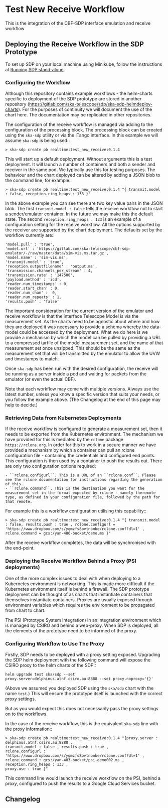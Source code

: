 # Test New Receive  Workflow

This is the integration of the CBF-SDP interface emulation and receive workflow

## Deploying the Receive Workflow in the SDP Prototype

To set up SDP on your local machine using Minikube, follow the instructions at 
[Running SDP stand-alone](https://developer.skao.int/projects/ska-sdp-integration/en/latest/running/standalone.html).

### Configuring the Workflow

Although this repository contains example workflows - the helm-charts specific to deployment of the SDP prototype are
stored in another repository (https://gitlab.com/ska-telescope/sdp/ska-sdp-helmdeploy-charts). For the purposes of continuity
we will document the use of the chart here. The documentation may be replicated in other repositories.

The configuration of the receive workflow is managed via adding to the configuration of the processing block.
The processing block can be created using the `ska-sdp` utility or via the iTango interface. In this example we will assume
`ska-sdp` is being used::

    > ska-sdp create pb realtime:test_new_receive:0.1.4

This will start up a default deployment. Without arguments this is a test deployment. It will launch a number of containers and
both a sender and receiver in the same pod. We typically use this for testing purposes. The behaviour and the chart deployed
can be altered by adding a JSON blob to the command line, for example::

    > ska-sdp create pb realtime:test_new_receive:0.1.4 "{ transmit.model : false, reception.ring_heaps : 133 }"

In the above example you can see there are two key value pairs in the JSON blob. The first ``transmit.model : false`` tells
the receive workflow not to start a sender/emulator container. In the future we may make this the default state. The second
``reception.ring_heaps : 133`` is an example of a configuration setting for the receive workflow. All the options supported
by the receiver are supported by the chart deployment. The defaults set by the workflow currently are::

    'model.pull' : 'true',
    'model.url' : 'https://gitlab.com/ska-telescope/cbf-sdp-emulator/-/raw/master/data/sim-vis.ms.tar.gz',
    'model.name' : 'sim-vis.ms',
    'transmit.model' : 'true',
    'reception.outputfilename' : 'output.ms',
    'transmission.channels_per_stream' : 4,
    'transmission.rate' : '147500',
    'payload.method' : 'icd',
    'reader.num_timestamps' : 0,
    'reader.start_chan' : 0,
    'reader.num_chan' :  0,
    'reader.num_repeats' : 1,
    'results.push' : 'false'


The important consideration for the current version of the emulator and receive workflow is that the interface Telescope Model is
via the measurement set. As the charts need to be agnostic about where and how they are deployed it was necessary to provide a
schema whereby the data-model could be accessed by the deployment. What we do here is we provide a mechanism by which the model
can be pulled by providing a URL to a compressed tarfile of the model measurement set, and the name of that measurement set
once unzipped. This should be the same as the measurement set that will be transmitted by the emulator to allow the UVW and
timestamps to match.

Once `ska-sdp` has been run with the desired configuration, the receive will be running as a server inside a pod and waiting for
packets from the emulator (or even the actual CBF).

Note that each workflow may come with multiple versions. Always use the latest number,
unless you know a specific version that suits your needs, or you follow the example above. (The Changelog
at the end of this page may help to decide.)

### Retrieving Data from Kubernetes Deployments

If the receive workflow is configured to generate a measurement set, then it needs to be exported from the Kubernetes environment.
The mechanism we have provided for this is mediated by the ``rclone`` package `https://rclone.org`. In order for this to
work in a secure manner we have provided a mechanism by which a container can pull an rclone configuration file - containing the
credentials and configured end points. This configuration is then used by a container to push the results out. There are only two configuration
options required:

    - ``rclone.configurl``. This is a URL of an ``rclone.conf``. Please see the rclone documentation for instructions regarding the generation of this.
    - ``rclone.command``. This is the destination you want for the measurement set in the format expected by rclone - namely theremote type, as defined in your configuration file, followed by the path for that remote.

For example this is a workflow configuration utilising this capability::

    > ska-sdp create pb realtime:test_new_receive:0.1.4 "{ transmit.model : false, results.push : true , rclone.configurl = 'https://www.dropbox.com/s/yqmzfs8ovtnonbe/rclone.conf?dl=1' , rclone.command = gcs:/yan-486-bucket/demo.ms }"

After the receive workflow completes, the data will be synchronised with the end-point.


### Deploying the Receive Workflow Behind a Proxy (PSI deployments)

One of the more complex issues to deal with when deploying to a Kubernetes environment is networking. This is made more
difficult if the Kubernetes environment itself is behind a firewall. The SDP prototype deployment can be thought of as charts
that instantiate containers that themselves instantiate containers. Proxies are usually exposed through environment
variables which requires the environment to be propagated from chart to chart.

The PSI (Prototype System Integration) in an integration environment which is managed by CSIRO and behind a web-proxy. 
When SDP is deployed, all the elements of the prototype need to be informed of the proxy.

### Configuring Workflow to Use The Proxy

Firstly, SDP needs to be deployed with a proxy setting exposed. Upgrading the SDP helm deployment with
the following command will expose the CSIRO proxy to the helm charts of the SDP::

    helm upgrade test ska/sdp --set proxy.server=delphinus.atnf.csiro.au:8888 --set proxy.noproxy='{}'

(Above we assumed you deployed SDP using the `ska/sdp` chart with the name `test`.) 
This will ensure the prototype itself is launched with the correct proxy settings.

But as you would expect this does not necessarily pass the proxy settings on to the workflows. 

In the case of the receive workflow, this is the equivalent ``ska-sdp`` line with the proxy information::

    > ska-sdp create pb realtime:test_new_receive:0.1.4 "{proxy.server : delphinus.atnf.csiro.au:8888 ,
    transmit.model : false , results.push : true ,
    rclone.configurl : 'https://www.dropbox.com/s/yqmzfs8ovtnonbe/rclone.conf?dl=1' ,
    rclone.command : gcs:/yan-483-bucket/psi-demo002.ms , reception.ring_heaps : 133 ,
    proxy.use : true }"

This command line would launch the receive workflow on the PSI, behind a proxy, configured to push the results to a
Google Cloud Services bucket.

## Changelog